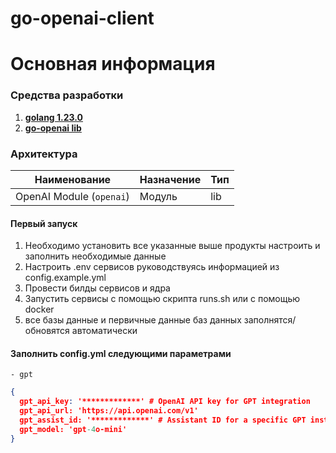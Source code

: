 # go-openai-client

# Основная информация

### Средства разработки
1) [**golang 1.23.0**](https://go.dev/doc/devel/release)
2) [**go-openai lib**](https://github.com/sashabaranov/go-openai/)

### Архитектура
| Наименование                                                                                   | Назначение | Тип      |
|------------------------------------------------------------------------------------------------|-------------|----------|
| <a name="core_name"></a>OpenAI Module (`openai`)                                                          |  Модуль   | lib      |

#### Первый запуск
1) Необходимо установить все указанные выше продукты настроить и заполнить необходимые данные
2) Настроить .env сервисов руководствуясь информацией из config.example.yml
3) Провести билды сервисов и ядра
4) Запустить сервисы с помощью скрипта runs.sh или с помощью docker
5) все базы данные и первичные данные баз данных заполнятся/обновятся автоматически


#### Заполнить config.yml следующими параметрами


    - gpt
```json
{
  gpt_api_key: '*************' # OpenAI API key for GPT integration
  gpt_api_url: 'https://api.openai.com/v1'
  gpt_assist_id: '*************' # Assistant ID for a specific GPT instance or model
  gpt_model: 'gpt-4o-mini'
}
```
